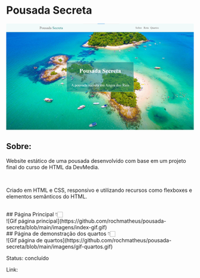 # Pousada Secreta<br>
![banner página principal](https://github.com/rochmatheus/pousada-secreta/blob/main/imagens/banner-index.png)<br>
## Sobre:
<p>Website estático de uma pousada desenvolvido com base em um projeto final do curso de HTML da DevMedia.</p><br>
<p>Criado em HTML e CSS, responsivo e utilizando recursos como flexboxes e elementos semânticos do HTML.</p><br>
## Página Principal 👇🏻<br>
![Gif página principal](https://github.com/rochmatheus/pousada-secreta/blob/main/imagens/index-gif.gif)<br>
## Página de demonstração dos quartos 👇🏻<br>
![Gif página de quartos](https://github.com/rochmatheus/pousada-secreta/blob/main/imagens/gif-quartos.gif)<br>
<p>Status: concluído<br>
<p>Link: <https://rochmatheus.github.io/pousada-secreta/>
